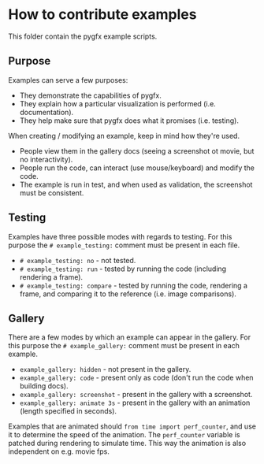 # How to contribute examples

This folder contain the pygfx example scripts.


## Purpose

Examples can serve a few purposes:

* They demonstrate the capabilities of pygfx.
* They explain how a particular visualization is performed (i.e. documentation).
* They help make sure that pygfx does what it promises (i.e. testing).

When creating / modifying an example, keep in mind how they're used.

* People view them in the gallery docs (seeing a screenshot ot movie, but no interactivity).
* People run the code, can interact (use mouse/keyboard) and modify the code.
* The example is run in test, and when used as validation, the screenshot must be consistent.


## Testing

Examples have three possible modes with regards to testing. For this purpose the
`# example_testing:` comment must be present in each file.

* `# example_testing: no` - not tested.
* `# example_testing: run` - tested by running the code (including rendering a frame).
* `# example_testing: compare` - tested by running the code, rendering a frame, and comparing it to the reference (i.e. image comparisons).


## Gallery

There are a few modes by which an example can appear in the gallery.
For this purpose the `# example_gallery:` comment must be present in each
example.

* `example_gallery: hidden` - not present in the gallery.
* `example_gallery: code` - present only as code (don't run the code when building docs).
* `example_gallery: screenshot` - present in the gallery with a screenshot.
* `example_gallery: animate 3s` - present in the gallery with an animation (length specified in seconds).

Examples that are animated should ``from time import perf_counter``, and use it
to determine the speed of the animation. The ``perf_counter`` variable is
patched during rendering to simulate time. This way the animation is also
independent on e.g. movie fps.
